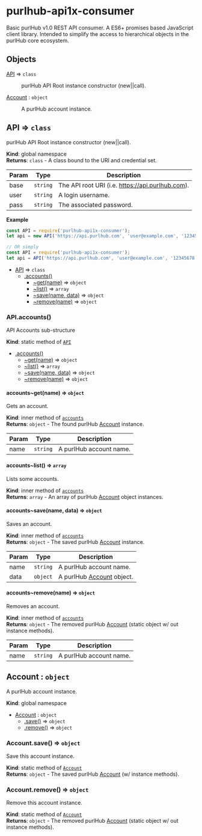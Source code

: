 # purlhub-api1x-consumer
Basic purlHub v1.0 REST API consumer.  A ES6+ promises based JavaScript client library.
Intended to simplify the access to hierarchical objects in the purlHub core ecosystem.

## Objects

<dl>
<dt><a href="#API">API</a> ⇒ <code>class</code></dt>
<dd><p>purlHub API Root instance constructor (new||call).</p>
</dd>
<dt><a href="#Account">Account</a> : <code>object</code></dt>
<dd><p>A purlHub account instance.</p>
</dd>
</dl>

<a name="API"></a>

## API ⇒ <code>class</code>
purlHub API Root instance constructor (new||call).

**Kind**: global namespace  
**Returns**: <code>class</code> - A class bound to the URI and credential set.  

| Param | Type | Description |
| --- | --- | --- |
| base | <code>string</code> | The API root URI (i.e. https://api.purlhub.com). |
| user | <code>string</code> | A login username. |
| pass | <code>string</code> | The associated password. |

**Example**  
```js
const API = require('purlhub-api1x-consumer');
let api = new API('https://api.purlhub.com', 'user@example.com', '12345678');

// OR simply
const API = require('purlhub-api1x-consumer');
let api = API('https://api.purlhub.com', 'user@example.com', '12345678');
```

* [API](#API) ⇒ <code>class</code>
    * [.accounts()](#API.accounts)
        * [~get(name)](#API.accounts..get) ⇒ <code>object</code>
        * [~list()](#API.accounts..list) ⇒ <code>array</code>
        * [~save(name, data)](#API.accounts..save) ⇒ <code>object</code>
        * [~remove(name)](#API.accounts..remove) ⇒ <code>object</code>

<a name="API.accounts"></a>

### API.accounts()
API Accounts sub-structure

**Kind**: static method of [<code>API</code>](#API)  

* [.accounts()](#API.accounts)
    * [~get(name)](#API.accounts..get) ⇒ <code>object</code>
    * [~list()](#API.accounts..list) ⇒ <code>array</code>
    * [~save(name, data)](#API.accounts..save) ⇒ <code>object</code>
    * [~remove(name)](#API.accounts..remove) ⇒ <code>object</code>

<a name="API.accounts..get"></a>

#### accounts~get(name) ⇒ <code>object</code>
Gets an account.

**Kind**: inner method of [<code>accounts</code>](#API.accounts)  
**Returns**: <code>object</code> - The found purlHub [Account](#account) instance.  

| Param | Type | Description |
| --- | --- | --- |
| name | <code>string</code> | A purlHub account name. |

<a name="API.accounts..list"></a>

#### accounts~list() ⇒ <code>array</code>
Lists some accounts.

**Kind**: inner method of [<code>accounts</code>](#API.accounts)  
**Returns**: <code>array</code> - An array of purlHub [Account](#account) object instances.  
<a name="API.accounts..save"></a>

#### accounts~save(name, data) ⇒ <code>object</code>
Saves an account.

**Kind**: inner method of [<code>accounts</code>](#API.accounts)  
**Returns**: <code>object</code> - The saved purlHub [Account](#account) instance.  

| Param | Type | Description |
| --- | --- | --- |
| name | <code>string</code> | A purlHub account name. |
| data | <code>object</code> | A purlHub [Account](#account) object. |

<a name="API.accounts..remove"></a>

#### accounts~remove(name) ⇒ <code>object</code>
Removes an account.

**Kind**: inner method of [<code>accounts</code>](#API.accounts)  
**Returns**: <code>object</code> - The removed purlHub [Account](#account) (static object w/ out instance methods).  

| Param | Type | Description |
| --- | --- | --- |
| name | <code>string</code> | A purlHub account name. |

<a name="Account"></a>

## Account : <code>object</code>
A purlHub account instance.

**Kind**: global namespace  

* [Account](#Account) : <code>object</code>
    * [.save()](#Account.save) ⇒ <code>object</code>
    * [.remove()](#Account.remove) ⇒ <code>object</code>

<a name="Account.save"></a>

### Account.save() ⇒ <code>object</code>
Save this account instance.

**Kind**: static method of [<code>Account</code>](#Account)  
**Returns**: <code>object</code> - The saved purlHub [Account](#account) (w/ instance methods).  
<a name="Account.remove"></a>

### Account.remove() ⇒ <code>object</code>
Remove this account instance.

**Kind**: static method of [<code>Account</code>](#Account)  
**Returns**: <code>object</code> - The removed purlHub [Account](#account) (static object w/ out instance methods).  
